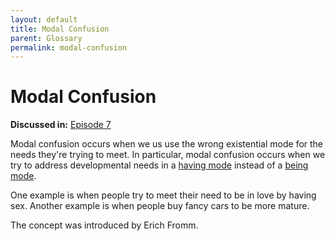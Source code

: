 ```yaml
---
layout: default
title: Modal Confusion
parent: Glossary
permalink: modal-confusion
---
```


#  Modal Confusion

**Discussed in:** [Episode 7](/episodes/7)

Modal confusion occurs when we us use the wrong existential mode for the needs they're trying to meet. In particular, modal confusion occurs when we try to address developmental needs in a [having mode](having-mode) instead of a [being mode](being-mode).

One example is when people try to meet their need to be in love by having sex. Another example is when people buy fancy cars to be more mature.

The concept was introduced by Erich Fromm.